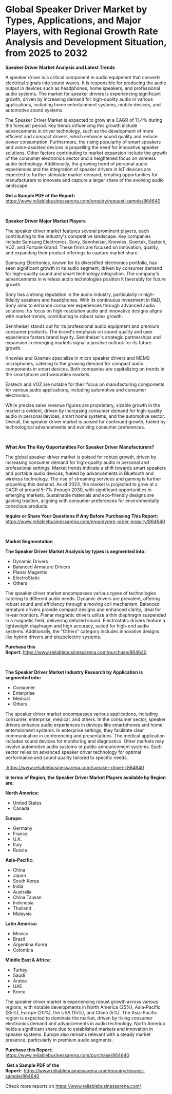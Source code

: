 <p><h1>Global Speaker Driver Market by Types, Applications, and Major Players, with Regional Growth Rate Analysis and Development Situation, from 2025 to 2032</h1></p><p><strong>Speaker Driver Market Analysis and Latest Trends</strong></p>
<p><p>A speaker driver is a critical component in audio equipment that converts electrical signals into sound waves. It is responsible for producing the audio output in devices such as headphones, home speakers, and professional audio systems. The market for speaker drivers is experiencing significant growth, driven by increasing demand for high-quality audio in various applications, including home entertainment systems, mobile devices, and automotive sound systems.</p><p>The Speaker Driver Market is expected to grow at a CAGR of 11.4% during the forecast period. Key trends influencing this growth include advancements in driver technology, such as the development of more efficient and compact drivers, which enhance sound quality and reduce power consumption. Furthermore, the rising popularity of smart speakers and voice-assisted devices is propelling the need for innovative speaker solutions. Other factors contributing to market expansion include the growth of the consumer electronics sector and a heightened focus on wireless audio technology. Additionally, the growing trend of personal audio experiences and the integration of speaker drivers in IoT devices are expected to further stimulate market demand, creating opportunities for manufacturers to innovate and capture a larger share of the evolving audio landscape.</p></p>
<p><strong>Get a Sample PDF of the Report:&nbsp;</strong> <a href="https://www.reliablebusinessarena.com/enquiry/request-sample/864640?utm_campaign=2146&utm_medium=2&utm_source=Github&utm_content=ia&utm_term=06042025&utm_id=speaker-driver">https://www.reliablebusinessarena.com/enquiry/request-sample/864640</a></p>
<p>&nbsp;</p>
<p><strong>Speaker Driver Major Market Players</strong></p>
<p><p>The speaker driver market features several prominent players, each contributing to the industry's competitive landscape. Key companies include Samsung Electronics, Sony, Sennheiser, Knowles, Goertek, Eastech, VOZ, and Fortune Grand. These firms are focused on innovation, quality, and expanding their product offerings to capture market share.</p><p>Samsung Electronics, known for its diversified electronics portfolio, has seen significant growth in its audio segment, driven by consumer demand for high-quality sound and smart technology integration. The company's advancements in wireless audio technologies position it favorably for future growth.</p><p>Sony has a strong reputation in the audio industry, particularly in high-fidelity speakers and headphones. With its continuous investment in R&D, Sony aims to enhance consumer experiences through advanced audio solutions. Its focus on high-resolution audio and innovative designs aligns with market trends, contributing to robust sales growth.</p><p>Sennheiser stands out for its professional audio equipment and premium consumer products. The brand's emphasis on sound quality and user experience fosters brand loyalty. Sennheiser's strategic partnerships and expansion in emerging markets signal a positive outlook for its future growth.</p><p>Knowles and Goertek specialize in micro speaker drivers and MEMS microphones, catering to the growing demand for compact audio components in smart devices. Both companies are capitalizing on trends in the smartphone and wearables markets.</p><p>Eastech and VOZ are notable for their focus on manufacturing components for various audio applications, including automotive and consumer electronics.</p><p>While precise sales revenue figures are proprietary, sizable growth in the market is evident, driven by increasing consumer demand for high-quality audio in personal devices, smart home systems, and the automotive sector. Overall, the speaker driver market is poised for continued growth, fueled by technological advancements and evolving consumer preferences.</p></p>
<p>&nbsp;</p>
<p><strong>What Are The Key Opportunities For Speaker Driver Manufacturers?</strong></p>
<p><p>The global speaker driver market is poised for robust growth, driven by increasing consumer demand for high-quality audio in personal and professional settings. Market trends indicate a shift towards smart speakers and portable audio devices, fueled by advancements in Bluetooth and wireless technology. The rise of streaming services and gaming is further propelling this demand. As of 2023, the market is projected to grow at a CAGR of around 5-7% through 2030, with significant opportunities in emerging markets. Sustainable materials and eco-friendly designs are gaining traction, aligning with consumer preferences for environmentally conscious products.</p></p>
<p><strong>Inquire or Share Your Questions If Any Before Purchasing This Report:</strong> <a href="https://www.reliablebusinessarena.com/enquiry/pre-order-enquiry/864640?utm_campaign=2146&utm_medium=2&utm_source=Github&utm_content=ia&utm_term=06042025&utm_id=speaker-driver">https://www.reliablebusinessarena.com/enquiry/pre-order-enquiry/864640</a></p>
<p>&nbsp;</p>
<p><strong>Market Segmentation</strong></p>
<p><strong>The Speaker Driver Market Analysis by types is segmented into:</strong></p>
<p><ul><li>Dynamic Drivers</li><li>Balanced Armature Drivers</li><li>Planar Magentic</li><li>ElectroStatic</li><li>Others</li></ul></p>
<p><p>The speaker driver market encompasses various types of technologies catering to different audio needs. Dynamic drivers are prevalent, offering robust sound and efficiency through a moving coil mechanism. Balanced armature drivers provide compact designs and enhanced clarity, ideal for in-ear monitors. Planar magnetic drivers utilize a thin diaphragm suspended in a magnetic field, delivering detailed sound. Electrostatic drivers feature a lightweight diaphragm and high accuracy, suited for high-end audio systems. Additionally, the "Others" category includes innovative designs like hybrid drivers and piezoelectric systems.</p></p>
<p><strong>Purchase this Report:&nbsp;</strong><a href="https://www.reliablebusinessarena.com/purchase/864640?utm_campaign=2146&utm_medium=2&utm_source=Github&utm_content=ia&utm_term=06042025&utm_id=speaker-driver">https://www.reliablebusinessarena.com/purchase/864640</a></p>
<p>&nbsp;</p>
<p><strong>The Speaker Driver Market Industry Research by Application is segmented into:</strong></p>
<p><ul><li>Consumer</li><li>Enterprise</li><li>Medical</li><li>Others</li></ul></p>
<p><p>The speaker driver market encompasses various applications, including consumer, enterprise, medical, and others. In the consumer sector, speaker drivers enhance audio experiences in devices like smartphones and home entertainment systems. In enterprise settings, they facilitate clear communication in conferencing and presentations. The medical application includes sound devices for monitoring and diagnostics. Other markets may involve automotive audio systems or public announcement systems. Each sector relies on advanced speaker driver technology for optimal performance and sound quality tailored to specific needs.</p></p>
<p><a href="https://www.reliablebusinessarena.com/speaker-driver-r864640?utm_campaign=2146&utm_medium=2&utm_source=Github&utm_content=ia&utm_term=06042025&utm_id=speaker-driver">&nbsp;https://www.reliablebusinessarena.com/speaker-driver-r864640</a></p>
<p><strong>In terms of Region, the Speaker Driver Market Players available by Region are:</strong></p>
<p>
    <p> <strong> North America: </strong>
        <ul>
            <li>United States</li>
            <li>Canada</li>
        </ul>
        </p> 
    <p> <strong> Europe: </strong>
        <ul>
            <li>Germany</li>
            <li>France</li>
            <li>U.K.</li>
            <li>Italy</li>
            <li>Russia</li>
        </ul>
        </p> 
    <p> <strong> Asia-Pacific: </strong>
        <ul>
            <li>China</li>
            <li>Japan</li>
            <li>South Korea</li>
            <li>India</li>
            <li>Australia</li>
            <li>China Taiwan</li>
            <li>Indonesia</li>
            <li>Thailand</li>
            <li>Malaysia</li>
        </ul>
        </p> 
    <p> <strong> Latin America: </strong>
        <ul>
            <li>Mexico</li>
            <li>Brazil</li>
            <li>Argentina Korea</li>
            <li>Colombia</li>
        </ul>
        </p> 
    <p> <strong> Middle East & Africa: </strong>
        <ul>
            <li>Turkey</li>
            <li>Saudi</li>
            <li>Arabia</li>
            <li>UAE</li>
            <li>Korea</li>
        </ul>
    </p>
    </p>
<p><p>The speaker driver market is experiencing robust growth across various regions, with notable developments in North America (25%), Asia-Pacific (35%), Europe (20%), the USA (15%), and China (5%). The Asia-Pacific region is expected to dominate the market, driven by rising consumer electronics demand and advancements in audio technology. North America holds a significant share due to established markets and innovation in speaker systems. Europe also remains relevant with a steady market presence, particularly in premium audio segments.</p></p>
<p><strong>Purchase this Report: </strong><a href="https://www.reliablebusinessarena.com/purchase/864640?utm_campaign=2146&utm_medium=2&utm_source=Github&utm_content=ia&utm_term=06042025&utm_id=speaker-driver">https://www.reliablebusinessarena.com/purchase/864640</a></p>
<p>&nbsp;<strong>Get a Sample PDF of the Report:&nbsp;&nbsp;</strong><a href="https://www.reliablebusinessarena.com/enquiry/request-sample/864640?utm_campaign=2146&utm_medium=2&utm_source=Github&utm_content=ia&utm_term=06042025&utm_id=speaker-driver">https://www.reliablebusinessarena.com/enquiry/request-sample/864640</a></p>
<p><strong></strong></p>
<p>Check more reports on <a href="https://www.reliablebusinessarena.com/?utm_campaign=2146&utm_medium=2&utm_source=Github&utm_content=ia&utm_term=06042025&utm_id=speaker-driver">https://www.reliablebusinessarena.com/</a></p>